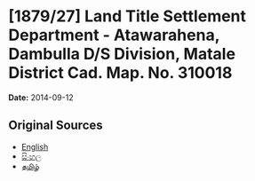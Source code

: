 # [1879/27] Land Title Settlement Department - Atawarahena, Dambulla D/S Division, Matale District Cad. Map. No. 310018

**Date:** 2014-09-12

## Original Sources

- [English](https://documents.gov.lk/view/extra-gazettes/2014/9/1879-27_E.pdf)
- [සිංහල](https://documents.gov.lk/view/extra-gazettes/2014/9/1879-27_S.pdf)
- [தமிழ்](https://documents.gov.lk/view/extra-gazettes/2014/9/1879-27_T.pdf)

